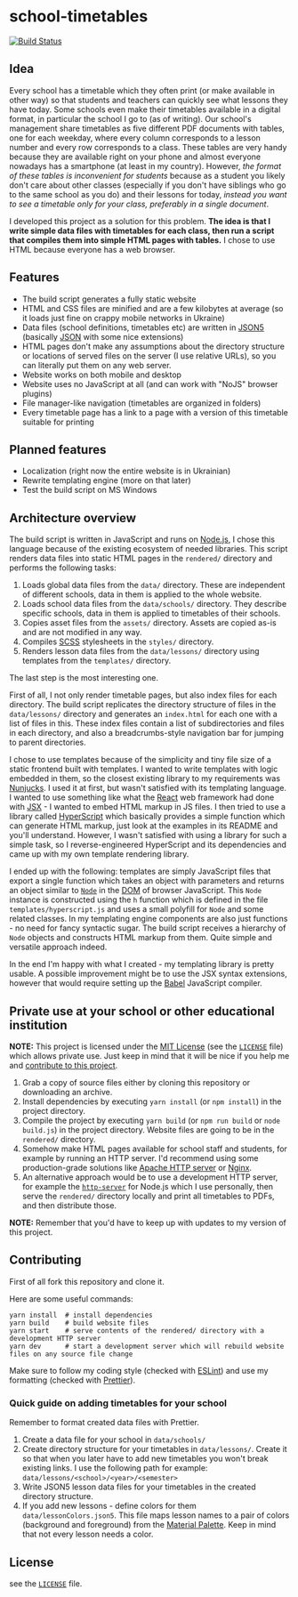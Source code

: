 # school-timetables

[![Build Status](https://travis-ci.com/dmitmel/school-timetables.svg?branch=master)](https://travis-ci.com/dmitmel/school-timetables)

## Idea

Every school has a timetable which they often print (or make available in other way) so that students and teachers can quickly see what lessons they have today. Some schools even make their timetables available in a digital format, in particular the school I go to (as of writing). Our school's management share timetables as five different PDF documents with tables, one for each weekday, where every column corresponds to a lesson number and every row corresponds to a class. These tables are very handy because they are available right on your phone and almost everyone nowadays has a smartphone (at least in my country). However, _the format of these tables is inconvenient for students_ because as a student you likely don't care about other classes (especially if you don't have siblings who go to the same school as you do) and their lessons for today, _instead you want to see a timetable only for your class, preferably in a single document_.

I developed this project as a solution for this problem. **The idea is that I write simple data files with timetables for each class, then run a script that compiles them into simple HTML pages with tables.** I chose to use HTML because everyone has a web browser.

## Features

- The build script generates a fully static website
- HTML and CSS files are minified and are a few kilobytes at average (so it loads just fine on crappy mobile networks in Ukraine)
- Data files (school definitions, timetables etc) are written in [JSON5](https://json5.org/) (basically [JSON](http://json.org/) with some nice extensions)
- HTML pages don't make any assumptions about the directory structure or locations of served files on the server (I use relative URLs), so you can literally put them on any web server.
- Website works on both mobile and desktop
- Website uses no JavaScript at all (and can work with "NoJS" browser plugins)
- File manager-like navigation (timetables are organized in folders)
- Every timetable page has a link to a page with a version of this timetable suitable for printing

## Planned features

- Localization (right now the entire website is in Ukrainian)
- Rewrite templating engine (more on that later)
- Test the build script on MS Windows

## Architecture overview

The build script is written in JavaScript and runs on [Node.js](https://nodejs.org/), I chose this language because of the existing ecosystem of needed libraries. This script renders data files into static HTML pages in the `rendered/` directory and performs the following tasks:

1. Loads global data files from the `data/` directory. These are independent of different schools, data in them is applied to the whole website.
2. Loads school data files from the `data/schools/` directory. They describe specific schools, data in them is applied to timetables of their schools.
3. Copies asset files from the `assets/` directory. Assets are copied as-is and are not modified in any way.
4. Compiles [SCSS](https://sass-lang.com/) stylesheets in the `styles/` directory.
5. Renders lesson data files from the `data/lessons/` directory using templates from the `templates/` directory.

The last step is the most interesting one.

First of all, I not only render timetable pages, but also index files for each directory. The build script replicates the directory structure of files in the `data/lessons/` directory and generates an `index.html` for each one with a list of files in this. These index files contain a list of subdirectories and files in each directory, and also a breadcrumbs-style navigation bar for jumping to parent directories.

I chose to use templates because of the simplicity and tiny file size of a static frontend built with templates. I wanted to write templates with logic embedded in them, so the closest existing library to my requirements was [Nunjucks](https://mozilla.github.io/nunjucks/). I used it at first, but wasn't satisfied with its templating language. I wanted to use something like what the [React](https://reactjs.org/) web framework had done with [JSX](https://reactjs.org/docs/introducing-jsx.html) - I wanted to embed HTML markup in JS files. I then tried to use a library called [HyperScript](https://github.com/hyperhype/hyperscript) which basically provides a simple function which can generate HTML markup, just look at the examples in its README and you'll understand. However, I wasn't satisfied with using a library for such a simple task, so I reverse-engineered HyperScript and its dependencies and came up with my own template rendering library.

I ended up with the following: templates are simply JavaScript files that export a single function which takes an object with parameters and returns an object similar to [`Node`](https://developer.mozilla.org/en-US/docs/Web/API/Node) in the [DOM](https://developer.mozilla.org/en-US/docs/Web/API/Document_Object_Model/Introduction) of browser JavaScript. This `Node` instance is constructed using the `h` function which is defined in the file `templates/hyperscript.js` and uses a small polyfill for `Node` and some related classes. In my templating engine components are also just functions - no need for fancy syntactic sugar. The build script receives a hierarchy of `Node` objects and constructs HTML markup from them. Quite simple and versatile approach indeed.

In the end I'm happy with what I created - my templating library is pretty usable. A possible improvement might be to use the JSX syntax extensions, however that would require setting up the [Babel](https://babeljs.io/) JavaScript compiler.

## Private use at your school or other educational institution

**NOTE:** This project is licensed under the [MIT License](https://choosealicense.com/licenses/mit/) (see the [`LICENSE`](https://github.com/dmitmel/school-timetables/blob/master/LICENSE) file) which allows private use. Just keep in mind that it will be nice if you help me and [contribute to this project](https://github.com/dmitmel/school-timetables/pull/new).

1. Grab a copy of source files either by cloning this repository or downloading an archive.
2. Install dependencies by executing `yarn install` (or `npm install`) in the project directory.
3. Compile the project by executing `yarn build` (or `npm run build` or `node build.js`) in the project directory. Website files are going to be in the `rendered/` directory.
4. Somehow make HTML pages available for school staff and students, for example by running an HTTP server. I'd recommend using some production-grade solutions like [Apache HTTP server](https://httpd.apache.org/) or [Nginx](https://www.nginx.com/).
5. An alternative approach would be to use a development HTTP server, for example the [`http-server`](https://github.com/http-party/http-server) for Node.js which I use personally, then serve the `rendered/` directory locally and print all timetables to PDFs, and then distribute those.

**NOTE:** Remember that you'd have to keep up with updates to my version of this project.

## Contributing

First of all fork this repository and clone it.

Here are some useful commands:

```shell
yarn install  # install dependencies
yarn build    # build website files
yarn start    # serve contents of the rendered/ directory with a development HTTP server
yarn dev      # start a development server which will rebuild website files on any source file change
```

Make sure to follow my coding style (checked with [ESLint](https://eslint.org/)) and use my formatting (checked with [Prettier](https://prettier.io/)).

### Quick guide on adding timetables for your school

Remember to format created data files with Prettier.

1. Create a data file for your school in `data/schools/`
2. Create directory structure for your timetables in `data/lessons/`. Create it so that when you later have to add new timetables you won't break existing links. I use the following path for example: `data/lessons/<school>/<year>/<semester>`
3. Write JSON5 lesson data files for your timetables in the created directory structure.
4. If you add new lessons - define colors for them `data/lessonColors.json5`. This file maps lesson names to a pair of colors (background and foreground) from the [Material Palette](https://material.io/resources/color/). Keep in mind that not every lesson needs a color.

## License

see the [`LICENSE`](https://github.com/dmitmel/school-timetables/blob/master/LICENSE) file.
